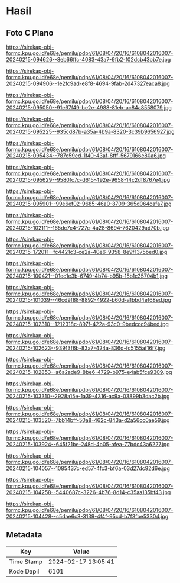 # Hasil

## Foto C Plano

https://sirekap-obj-formc.kpu.go.id/e68e/pemilu/pdpr/61/08/04/20/16/6108042016007-20240215-094626--8eb66ffc-4083-43a7-9fb2-f02dcb43bb7e.jpg

https://sirekap-obj-formc.kpu.go.id/e68e/pemilu/pdpr/61/08/04/20/16/6108042016007-20240215-094906--1e2fc9ad-e8f8-4694-9fab-2d47327eaca8.jpg

https://sirekap-obj-formc.kpu.go.id/e68e/pemilu/pdpr/61/08/04/20/16/6108042016007-20240215-095050--91e67f49-be2e-4988-81eb-ac84a8558079.jpg

https://sirekap-obj-formc.kpu.go.id/e68e/pemilu/pdpr/61/08/04/20/16/6108042016007-20240215-095225--935cd87b-a35a-4b9a-8320-3c39b9656927.jpg

https://sirekap-obj-formc.kpu.go.id/e68e/pemilu/pdpr/61/08/04/20/16/6108042016007-20240215-095434--787c59ed-1f40-43af-8fff-5679166e80a6.jpg

https://sirekap-obj-formc.kpu.go.id/e68e/pemilu/pdpr/61/08/04/20/16/6108042016007-20240215-095629--9580fc7c-d615-492e-9658-14c2df8767e4.jpg

https://sirekap-obj-formc.kpu.go.id/e68e/pemilu/pdpr/61/08/04/20/16/6108042016007-20240215-095901--99e6ef02-9685-46a0-8709-365d064cafa7.jpg

https://sirekap-obj-formc.kpu.go.id/e68e/pemilu/pdpr/61/08/04/20/16/6108042016007-20240215-102111--165dc7c4-727c-4a28-8694-7620429ad70b.jpg

https://sirekap-obj-formc.kpu.go.id/e68e/pemilu/pdpr/61/08/04/20/16/6108042016007-20240215-172011--fc4421c3-ce2a-40e6-9358-8e9f1375bed0.jpg

https://sirekap-obj-formc.kpu.go.id/e68e/pemilu/pdpr/61/08/04/20/16/6108042016007-20240215-100421--01ec1e3b-6749-4b74-b95b-15b1c35704b1.jpg

https://sirekap-obj-formc.kpu.go.id/e68e/pemilu/pdpr/61/08/04/20/16/6108042016007-20240215-101039--46cd9f88-8892-4922-b60d-a1bbd4ef68ed.jpg

https://sirekap-obj-formc.kpu.go.id/e68e/pemilu/pdpr/61/08/04/20/16/6108042016007-20240215-102310--1212318c-897f-422a-93c0-9bedccc94bed.jpg

https://sirekap-obj-formc.kpu.go.id/e68e/pemilu/pdpr/61/08/04/20/16/6108042016007-20240215-102623--93913f6b-83a7-424a-836d-fc5155af16f7.jpg

https://sirekap-obj-formc.kpu.go.id/e68e/pemilu/pdpr/61/08/04/20/16/6108042016007-20240215-102853--a6a2ade9-8be6-4729-b975-e4ab5fce9309.jpg

https://sirekap-obj-formc.kpu.go.id/e68e/pemilu/pdpr/61/08/04/20/16/6108042016007-20240215-103310--2928a15e-1a39-4316-ac9a-03899b3dac2b.jpg

https://sirekap-obj-formc.kpu.go.id/e68e/pemilu/pdpr/61/08/04/20/16/6108042016007-20240215-103520--7bb14bff-50a8-462c-843a-d2a56cc0ae59.jpg

https://sirekap-obj-formc.kpu.go.id/e68e/pemilu/pdpr/61/08/04/20/16/6108042016007-20240215-103924--645f21be-248d-4b05-afea-77bdc43a6227.jpg

https://sirekap-obj-formc.kpu.go.id/e68e/pemilu/pdpr/61/08/04/20/16/6108042016007-20240215-104057--1085437c-ed57-4fc3-bf6a-03d27dc92d6e.jpg

https://sirekap-obj-formc.kpu.go.id/e68e/pemilu/pdpr/61/08/04/20/16/6108042016007-20240215-104258--5440687c-3226-4b76-8d14-c35aa135bf43.jpg

https://sirekap-obj-formc.kpu.go.id/e68e/pemilu/pdpr/61/08/04/20/16/6108042016007-20240215-104428--c5dae6c3-3139-4f4f-95cd-b7f3fbe53304.jpg


## Metadata

| Key        | Value               |
| ---------- | ------------------- |
| Time Stamp | 2024-02-17 13:05:41 |
| Kode Dapil | 6101                |



